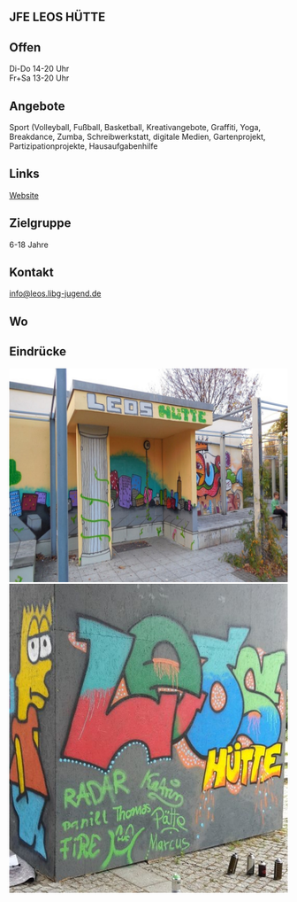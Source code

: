 ## JFE LEOS HÜTTE

## Offen
Di-Do 14-20 Uhr<br>
Fr+Sa 13-20 Uhr

## Angebote
<p id="activities">
Sport (Volleyball, Fußball, Basketball, Kreativangebote, Graffiti, Yoga, Breakdance, Zumba, Schreibwerkstatt, digitale Medien, Gartenprojekt, Partizipationprojekte, Hausaufgabenhilfe
</p>

## Links
<a target="_blank" href="http://leos-huette.de/">Website</a>

## Zielgruppe
6-18 Jahre

## Kontakt
[info@leos.libg-jugend.de](mailto:info@leos.libg-jugend.de)

## Wo
<div id="gmap"></div>
<script>window.onload = showMap('Grevesmühlener Str. 43, 13059 Berlin', 0, 'gmap_mini')</script>

## Eindrücke
<div class="mediacontainer">
 <img src="images/Leos_Huette/2.JPG" />
 <img src="images/Leos_Huette/1.jpg" />
</div>
